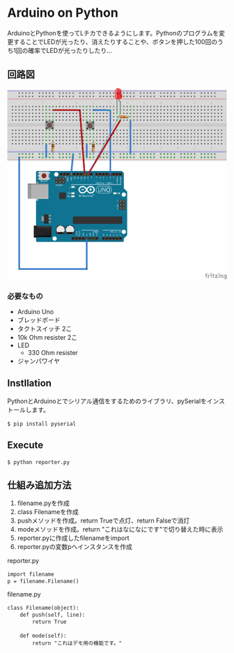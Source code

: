 # Arduino on Python

ArduinoとPythonを使ってLチカできるようにします。Pythonのプログラムを変更することでLEDが光ったり、消えたりすることや、ボタンを押した100回のうち1回の確率でLEDが光ったりしたり…

## 回路図

![](./images/Arduino-part-2-bread-board.png)

### 必要なもの

+ Arduino Uno
+ ブレッドボード
+ タクトスイッチ 2こ
+ 10k Ohm resister 2こ
+ LED
    + 330 Ohm resister
+ ジャンパワイヤ

## Instllation

PythonとArduinoとでシリアル通信をするためのライブラリ、pySerialをインストールします。

    $ pip install pyserial

## Execute

    $ python reporter.py

## 仕組み追加方法

1. filename.pyを作成
2. class Filenameを作成
3. pushメソッドを作成。return Trueで点灯、return Falseで消灯
4. modeメソッドを作成。return "これはなになにです"で切り替えた時に表示
5. reporter.pyに作成したfilenameをimport
6. reporter.pyの変数pへインスタンスを作成

reporter.py

    import filename
    p = filename.Filename()

filename.py

    class Filename(object):
        def push(self, line):
            return True
    
        def mode(self):
            return "これはデモ用の機能です。"

